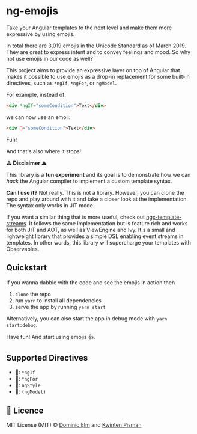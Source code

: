 # ng-emojis

Take your Angular templates to the next level and make them more expressive by using emojis.

In total there are 3,019 emojis in the Unicode Standard as of March 2019. They are great to express intent and to convey feelings and mood. So why not use emojis in our code as well?

This project aims to provide an expressive layer on top of Angular that makes it possible to use emojis as a drop-in replacement for some built-in directives, such as `*ngIf`, `*ngFor`, or `ngModel`.

For example, instead of:

```html
<div *ngIf="someCondition">Text</div>
```

we can now use an emoji:

```html
<div 🙈="someCondition">Text</div>
```

Fun!

And that's also where it stops!

**⚠️ Disclaimer ⚠️**

This library is a **fun experiment** and its goal is to demonstrate how we can _hack_ the Angular compiler to implement a custom template syntax.

**Can I use it?** Not really. This is not a library. However, you can clone the repo and play around with it and take a closer look at the implementation. The syntax only works in JIT mode.

If you want a similar thing that is more useful, check out [ngx-template-streams](https://github.com/typebytes/ngx-template-streams). It follows the same implementation but is feature rich and works for both JIT and AOT, as well as ViewEngine and Ivy. It's a small and lightweight library that provides a simple DSL enabling event streams in templates. In other words, this library will supercharge your templates with Observables.

## Quickstart

If you wanna dabble with the code and see the emojis in action then

1. `clone` the repo
2. run `yarn` to install all dependencies
3. serve the app by running `yarn start`

Alternatively, you can also start the app in debug mode with `yarn start:debug`.

Have fun! And start using emojis 👍.

## Supported Directives

- 🙈: `*ngIf`
- 🔁: `*ngFor`
- 💅: `ngStyle`
- 🍌: `(ngModel)`

## 📄 Licence

MIT License (MIT) © [Dominic Elm](https://github.com/d3lm) and [Kwinten Pisman](https://github.com/KwintenP)
